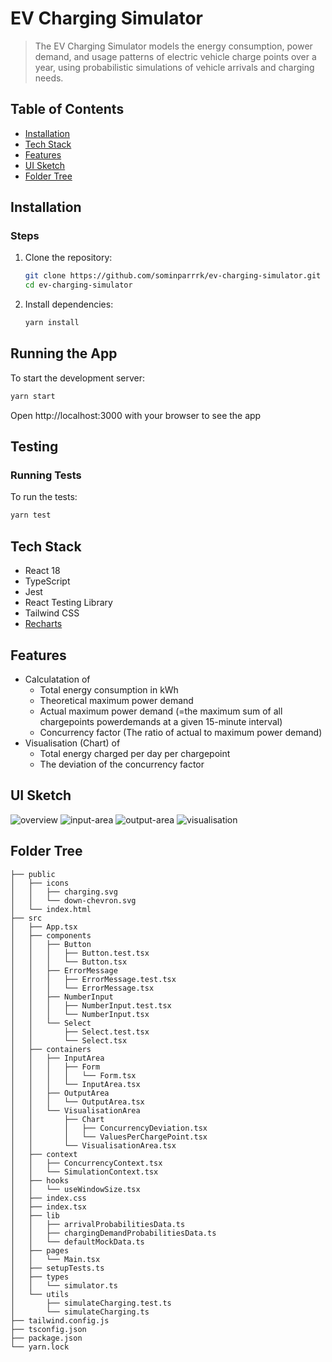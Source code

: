 # EV Charging Simulator

> The EV Charging Simulator models the energy consumption, power demand, and usage patterns of electric vehicle charge points over a year, using probabilistic simulations of vehicle arrivals and charging needs.

## Table of Contents

- [Installation](#installation)
- [Tech Stack](#tech-stack)
- [Features](#features)
- [UI Sketch](#ui-sketch)
- [Folder Tree](#folder-tree)

## Installation

### Steps

1. Clone the repository:

   ```bash
   git clone https://github.com/sominparrrk/ev-charging-simulator.git
   cd ev-charging-simulator
   ```

2. Install dependencies:
   ```bash
   yarn install
   ```

## Running the App

To start the development server:

```bash
yarn start
```

Open http://localhost:3000 with your browser to see the app

## Testing

### Running Tests

To run the tests:

```bash
yarn test
```

## Tech Stack

- React 18
- TypeScript
- Jest
- React Testing Library
- Tailwind CSS
- [Recharts](https://recharts.org/)

## Features

- Calculatation of
  - Total energy consumption in kWh
  - Theoretical maximum power demand
  - Actual maximum power demand (=the maximum sum of all chargepoints powerdemands at a given 15-minute interval)
  - Concurrency factor (The ratio of actual to maximum power demand)
- Visualisation (Chart) of
  - Total energy charged per day per chargepoint
  - The deviation of the concurrency factor

## UI Sketch

![overview](https://github.com/user-attachments/assets/dcfef62b-1fae-4410-9e57-15b47a3b07f2)
![input-area](https://github.com/user-attachments/assets/70fb5a8b-b3f8-444b-822e-bc1833c32f6f)
![output-area](https://github.com/user-attachments/assets/6a37b7a6-bcdc-4a19-b7c0-e83340c854dc)
![visualisation](https://github.com/user-attachments/assets/fd3a7ecd-486b-421e-a7b6-fad9e045997a)

## Folder Tree

```
├── public
│   ├── icons
│   │   ├── charging.svg
│   │   └── down-chevron.svg
│   └── index.html
├── src
│   ├── App.tsx
│   ├── components
│   │   ├── Button
│   │   │   ├── Button.test.tsx
│   │   │   └── Button.tsx
│   │   ├── ErrorMessage
│   │   │   ├── ErrorMessage.test.tsx
│   │   │   └── ErrorMessage.tsx
│   │   ├── NumberInput
│   │   │   ├── NumberInput.test.tsx
│   │   │   └── NumberInput.tsx
│   │   └── Select
│   │       ├── Select.test.tsx
│   │       └── Select.tsx
│   ├── containers
│   │   ├── InputArea
│   │   │   ├── Form
│   │   │   │   └── Form.tsx
│   │   │   └── InputArea.tsx
│   │   ├── OutputArea
│   │   │   └── OutputArea.tsx
│   │   └── VisualisationArea
│   │       ├── Chart
│   │       │   ├── ConcurrencyDeviation.tsx
│   │       │   └── ValuesPerChargePoint.tsx
│   │       └── VisualisationArea.tsx
│   ├── context
│   │   ├── ConcurrencyContext.tsx
│   │   └── SimulationContext.tsx
│   ├── hooks
│   │   └── useWindowSize.tsx
│   ├── index.css
│   ├── index.tsx
│   ├── lib
│   │   ├── arrivalProbabilitiesData.ts
│   │   ├── chargingDemandProbabilitiesData.ts
│   │   └── defaultMockData.ts
│   ├── pages
│   │   └── Main.tsx
│   ├── setupTests.ts
│   ├── types
│   │   └── simulator.ts
│   └── utils
│       ├── simulateCharging.test.ts
│       └── simulateCharging.ts
├── tailwind.config.js
├── tsconfig.json
├── package.json
└── yarn.lock
```
